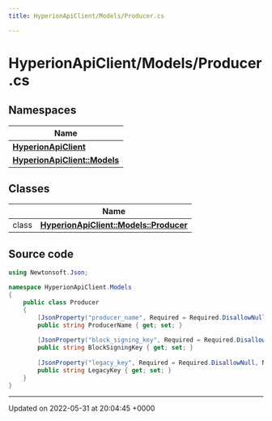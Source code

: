 ```yaml
---
title: HyperionApiClient/Models/Producer.cs

---
```


# HyperionApiClient/Models/Producer.cs



## Namespaces

| Name           |
| -------------- |
| **[HyperionApiClient](/Namespaces/namespace_hyperion_api_client.md)**  |
| **[HyperionApiClient::Models](/Namespaces/namespace_hyperion_api_client_1_1_models.md)**  |

## Classes

|                | Name           |
| -------------- | -------------- |
| class | **[HyperionApiClient::Models::Producer](/Classes/class_hyperion_api_client_1_1_models_1_1_producer.md)**  |




## Source code

```csharp
using Newtonsoft.Json;

namespace HyperionApiClient.Models
{
    public class Producer 
    {
        [JsonProperty("producer_name", Required = Required.DisallowNull, NullValueHandling = NullValueHandling.Ignore)]
        public string ProducerName { get; set; }
    
        [JsonProperty("block_signing_key", Required = Required.DisallowNull, NullValueHandling = NullValueHandling.Ignore)]
        public string BlockSigningKey { get; set; }
    
        [JsonProperty("legacy_key", Required = Required.DisallowNull, NullValueHandling = NullValueHandling.Ignore)]
        public string LegacyKey { get; set; }
    }
}
```


-------------------------------

Updated on 2022-05-31 at 20:04:45 +0000
